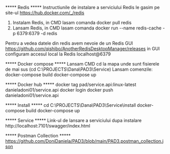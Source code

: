 ***** Redis *****
Instructiunile de instalare a serviciului Redis le gasim pe site-ul
https://hub.docker.com/_/redis
1. Instalam Redis, in CMD lasam comanda
docker pull redis
2. Lansam Redis, in CMD lasam comanda
docker run --name redis-cache -p 6379:6379 -d redis

Pentru a vedea datele din redis avem nevoie de un Redis GUI
https://github.com/qishibo/AnotherRedisDesktopManager/releases
in GUI configuram accesul local la Redis
localhost@6379

***** Docker compose *****
Lansam CMD cd la mapa unde sunt fisierele de mai sus (cd C:\PROJECTS\Dana\PAD3\Service)
Lansam comenzile:
docker-compose build
docker-compose up

***** Docker hub *****
docker tag pad/service.api:linux-latest danieladoni01/service.api
docker login
docker push danieladoni01/service.api

***** Install *****
cd C:\PROJECTS\Dana\PAD3\Service\install
docker-compose build
docker-compose up

***** Service *****
Link-ul de lansare a serviciului dupa instalare
http://localhost:7101/swagger/index.html

***** Postman Collection *****
https://github.com/DoniDaniela/PAD3/blob/main/PAD3.postman_collection.json
